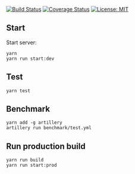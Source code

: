 [![Build Status](https://travis-ci.com/Etimo/diamonds2.svg?branch=master)](https://travis-ci.com/Etimo/diamonds2)
[![Coverage Status](https://coveralls.io/repos/github/Etimo/diamonds2/badge.svg?branch=7-coverage-badge)](https://coveralls.io/github/Etimo/diamonds2?branch=7-coverage-badge)
[![License: MIT](https://img.shields.io/badge/License-MIT-yellow.svg)](https://opensource.org/licenses/MIT)

## Start

Start server:

```
yarn
yarn run start:dev
```

## Test

```
yarn test
```

## Benchmark

```
yarn add -g artillery
artillery run benchmark/test.yml
```

## Run production build

```
yarn run build
yarn run start:prod
```
